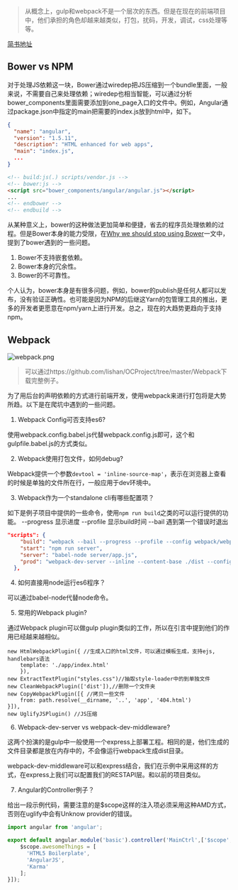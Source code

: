 > 从概念上，gulp和webpack不是一个层次的东西。但是在现在的前端项目中，他们承担的角色却越来越类似，打包，扰码，开发，调试，css处理等等。

[简书地址](http://www.jianshu.com/p/e92ecf788c4f)

Bower vs NPM
---
 对于处理JS依赖这一块，Bower通过wiredep把JS压缩到一个bundle里面，一般来说，不需要自己来处理依赖；wiredep也相当智能，可以通过分析bower_components里面需要添加到one_page入口的文件中。例如，Angular通过package.json中指定的main把需要的index.js放到html中，如下。

```json
{
  "name": "angular",
  "version": "1.5.11",
  "description": "HTML enhanced for web apps",
  "main": "index.js",
  ...
}
```

```html
<!-- build:js(.) scripts/vendor.js -->
<!-- bower:js -->
<script src="bower_components/angular/angular.js"></script>
...
<!-- endbower -->
<!-- endbuild -->
```

从某种意义上，bower的这种做法更加简单和便捷，省去的程序员处理依赖的过程。但是Bower本身的能力受限，在[Why we should stop using Bower](https://gofore.com/stop-using-bower/)一文中，提到了bower遇到的一些问题。
1.  Bower不支持嵌套依赖。
2.  Bower本身的冗余性。
3.  Bower的不可靠性。

个人认为，bower本身是有很多问题，例如，bower的publish是任何人都可以发布，没有验证正确性。也可能是因为NPM的后继这Yarn的包管理工具的推出，更多的开发者更愿意在npm/yarn上进行开发。总之，现在的大趋势更趋向于支持npm。

Webpack
---

![webpack.png](http://upload-images.jianshu.io/upload_images/4623363-308c0f8b8d628f8f.png?imageMogr2/auto-orient/strip%7CimageView2/2/w/1240)

> 可以通过https://github.com/lishan/OCProject/tree/master/Webpack下载完整例子。

为了用后台的声明依赖的方式进行前端开发，使用webpack来进行打包将是大势所趋。以下是在爬坑中遇到的一些问题。

1. Webpack Config可否支持es6?

使用webpack.config.babel.js代替webpack.config.js即可，这个和gulpfile.babel.js的方式类似。

2. Webpack使用打包文件，如何debug?

Webpack提供一个参数`devtool = 'inline-source-map'`，表示在浏览器上查看的时候是单独的文件所在行，一般应用于dev环境中。

3. Webpack作为一个standalone cli有哪些配置项？

如下是例子项目中提供的一些命令，使用`npm run build`之类的可以运行提供的功能。
--progress 显示进度
--profile 显示build时间
--bail 遇到第一个错误时退出

```json
"scripts": {
    "build": "webpack --bail --progress --profile --config webpack/webpack.prod.babel.js",
    "start": "npm run server",
    "server": "babel-node server/app.js",
    "prod": "webpack-dev-server --inline --content-base ./dist --config webpack/webpack.prod.babel.js"
  },
```

4. 如何直接用node运行es6程序？

可以通过babel-node代替node命令。

5. 常用的Webpack plugin?

通过Webpack plugin可以做gulp plugin类似的工作，所以在引言中提到他们的作用已经越来越相似。

```
new HtmlWebpackPlugin({ //生成入口的html文件，可以通过模板生成，支持ejs, handlebars语法
    template: './app/index.html'
    }),
new ExtractTextPlugin("styles.css")//抽取style-loader中的到单独文件
new CleanWebpackPlugin(['dist']),//删除一个文件夹
new CopyWebpackPlugin([{ //拷贝一些文件
    from: path.resolve(__dirname, '..', 'app', '404.html')
}]),
new UglifyJSPlugin() //JS压缩
```

6. Webpack-dev-server vs webpack-dev-middleware?

这两个扮演的是gulp中一般使用一个express上部署工程。相同的是，他们生成的文件目录都是放在内存中的，不会像运行webpack生成dist目录。

webpack-dev-middleware可以和express结合，我们在示例中采用这样的方式，在express上我们可以配置我们的RESTAPI层。和以前的项目类似。

7. Angular的Controller例子？

给出一段示例代码，需要注意的是$scope这样的注入项必须采用这种AMD方式，否则在uglify中会有Unknow provider的错误。

```js
import angular from 'angular';

export default angular.module('basic').controller('MainCtrl',['$scope', function ($scope) {
    $scope.awesomeThings = [
      'HTML5 Boilerplate',
      'AngularJS',
      'Karma'
    ];
}]);
```
